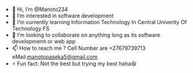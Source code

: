 - 👋 Hi, I’m @Manoto234
- 👀 I’m interested in software development
- 🌱 I’m currently learning Information Technology In Central Univerity Of Technology FS
- 💞️ I’m looking to collaborate on anything long as its software developmemt or web app
- 📫 How to reach me ? Cell Number are +27679739713 eMail:manotopaseka5@gmail.com
- ⚡ Fun fact: Not the best but trying my best haha😆

<!---
Manoto234/Manoto234 is a ✨ special ✨ repository because its `README.md` (this file) appears on your GitHub profile.
You can click the Preview link to take a look at your changes.
--->
